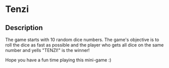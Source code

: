 # Tenzi

## Description
The game starts with 10 random dice numbers. The game's objective is to roll the dice as fast as possible and the player who gets all dice on the same number and yells "TENZI!" is the winner!

Hope you have a fun time playing this mini-game :)
